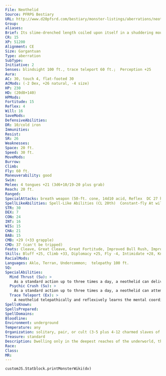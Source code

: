 ```yaml
---
File: Neothelid
Source: PFRPG Bestiary
URL: http://www.d20pfsrd.com/bestiary/monster-listings/aberrations/neothelid
Group: 
aliases: 
Brief: Its slime-drenched length coiled upon itself in a shuddering mountain, this huge worm's tentacled head rises like a snake's.
CR: 15
XP: 51200
Alignment: CE
Size: Gargantuan
Type: aberration
SubType: 
Initiative: 2
Senses: blindsight 100 ft., trace teleport 60 ft.;  Perception +25
Aura: 
AC: 30, touch 4, flat-footed 30
ACMods: (-2 Dex, +26 natural, -4 size)
HP: 230
HD: (20d8+140)
HPMods: 
Fortitude: 15
Reflex: 4
Will: 16
SaveMods: 
DefensiveAbilities: 
DR: 10/cold iron
Immunities: 
Resist: 
SR: 26
Weaknesses: 
Space: 20 ft.
Speed: 30 ft.
MoveMods: 
Burrow: 
Climb: 
Fly: 60 ft.
Maneuverability: good
Swim: 
Melee: 4 tongues +21 (3d6+10/19-20 plus grab)
Reach: 20 ft.
Ranged: 
SpecialAttacks: breath weapon (50-ft. cone, 14d10 acid, Reflex  DC 27 half, once every 1d4 rounds), mind thrust, psychic  crush, swallow whole (2d6+10 plus 2d6 acid, AC 23, hp 23)
SpellLikeAbilities: Spell-Like Abilities (CL 20th)  Constant-fly At will-detect thoughts (DC 17), charm monster (DC 19), clairvoyance/clairaudience, suggestion (DC 18), telekinesis (DC 20), teleport, poison (DC 19)  3/day-quickened suggestion (DC 18)
STR: 30
DEX: 7
CON: 24
INT: 16
WIS: 15
CHA: 21
BAB: 15
CMB: +29 (+33 grapple)
CMD: 37 (can't be tripped)
Feats: Cleave, Great Cleave, Great Fortitude, Improved Bull Rush, Improved Critical (tongue), Improved Initiative, Improved Overrun, Iron Will, Power Attack, Quicken Spell-Like Ability (suggestion)
Skills: Bluff +25, Climb +33, Diplomacy +25, Fly -4, Intimidate +28, Knowledge (arcana) +26, Perception +25, Spellcraft +26
RacialMods: 
Languages: Aklo, Terran, Undercommon;  telepathy 100 ft.
SQ: 
SpecialAbilities:
  Mind Thrust (Su): >
    As a standard action up to three times a day, a neothelid can deliver a massive blast of mental energy at any one target within 60 feet, inflicting 15d10 points of damage. A successful DC 25 Will save negates the effect. This effect can only harm creatures with Intelligence scores. This is a mind-affecting effect. The save DC is Charisma-based.
  Psychic Crush (Su): >
    As a standard action up to three times a day, a neothelid can attempt to crush the mind of a single creature within 60 feet. The target must make a DC 25 Will save or collapse, becoming unconscious and dying at -1 hit points. If the target succeeds on the save, it takes 6d6 points of damage and is sickened for 1 round. This is a mind-affecting effect. The save DC is Charisma-based.
  Trace Teleport (Ex): >
    A neothelid telepathically and reflexively learns the mental coordinates of the destination, of all creatures that teleport within 60 feet of it, gaining an awareness of the location equivalent to "seen casually." This knowledge fades and is lost after 1 minute. This power does not grant any environmental information about the conditions of the destination.
SpellsKnown: 
SpellsPrepared: 
SpellDomains: 
Bloodline: 
Environment: underground
Temperature: any
Organization: solitary, pair, or cult (3-5 plus 4-12 charmed slaves of various races)
Treasure: standard
Description: Dwelling only in the deepest reaches of the underworld, the immense neothelids once ruled empires in the depths, yet their numbers have been vastly reduced as other races have proven swifter to breed and adapt. Today, the neothelid is a legend, the subject of tales of horror among those few to have experienced the creature's wrath in person and lived to tell about it.  Neothelids are served by all manner of strange wormlike creatures, minions they use to observe and wage war against their enemies. The neothelids themselves were spawned by even more horrific entities, ageless horrors from strange dimensions beyond the edge of known reality-the neothelids see themselves as the chosen agents of these malevolent forces, working to ready the world for their return.
Race: 
Class: 
MR: 
---
```

```dataviewjs
customJS.Statblock.printMonsterWiki(dv)
```
